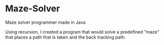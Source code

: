 # Maze-Solver
Maze solver programmer made in Java

Using recursion, I created a program that would solve a predefined "maze" that places a path that is taken and the back tracking path.
